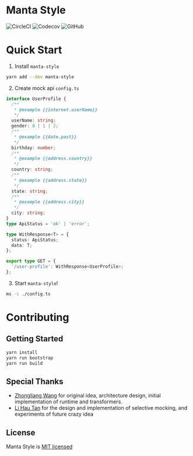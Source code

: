 # Manta Style

![CircleCI](https://img.shields.io/circleci/project/github/Cryrivers/manta-style.svg?style=flat-square)
![Codecov](https://img.shields.io/codecov/c/github/Cryrivers/manta-style.svg?style=flat-square)
![GitHub](https://img.shields.io/github/license/Cryrivers/manta-style.svg?style=flat-square)

# Quick Start

1. Install `manta-style`

```sh
yarn add --dev manta-style
```

2. Create mock api `config.ts`

```ts
interface UserProfile {
  /**
   * @example {{internet.userName}}
   */
  userName: string;
  gender: 0 | 1 | 2;
  /**
   * @example {{date.past}}
   */
  birthday: number;
  /**
   * @example {{address.country}}
   */
  country: string;
  /**
   * @example {{address.state}}
   */
  state: string;
  /**
   * @example {{address.city}}
   */
  city: string;
}
type ApiStatus = 'ok' | 'error';

type WithResponse<T> = {
  status: ApiStatus;
  data: T;
};

export type GET = {
  '/user-profile': WithResponse<UserProfile>;
};
```

3. Start `manta-style`!

```sh
ms -c ./config.ts
```

# Contributing

## Getting Started

```sh
yarn install
yarn run bootstrap
yarn run build
```

## Special Thanks

- [Zhongliang Wang](https://github.com/Cryrivers) for original idea, architecture design, initial implementation of runtime and transformers.
- [Li Hau Tan](https://github.com/tanhauhau) for the design and implementation of selective mocking, and experiments of future crazy idea

## License

Manta Style is [MIT licensed](https://github.com/Cryrivers/manta-style/blob/master/LICENSE)
